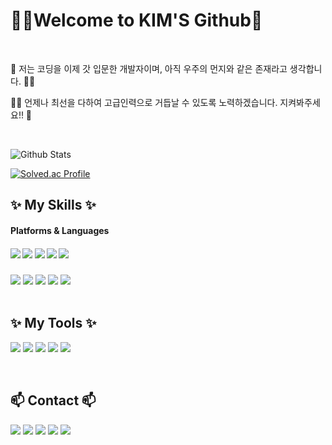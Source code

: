 <h1 align="left">
 👩‍🚀Welcome to KIM'S Github🚀
</h1>

<br>
<p align="left">
🚀 저는 코딩을 이제 갓 입문한 개발자이며, 아직 우주의 먼지와 같은 존재라고 생각합니다. 👩‍🚀
</p> 
<p align="left">
 👩‍🚀 언제나 최선을 다하여 고급인력으로 거듭날 수 있도록 노력하겠습니다. 지켜봐주세요!! 🚀
</p> 
<br>
<div>
 
![Github Stats](https://github-readme-stats.vercel.app/api?username=kimjaehyun5116&show_icons=true&theme=radical)

[![Solved.ac Profile](http://mazassumnida.wtf/api/v2/generate_badge?boj=백준아이디)](https://solved.ac/백준아이디/)
</dib>
<br> 

                                          
<!--내용 부분-->
<h2>✨ My Skills ✨</h2>
<h4>Platforms & Languages</h4>

<div>
 <h5>
    <img src="https://img.shields.io/badge/-JAVA-007396?style=for-the-badge&logo=java&logoColor=white">
    <img src="https://img.shields.io/badge/-HTML5-F05032?style=for-the-badge&logo=html5&logoColor=white">
    <img src="https://img.shields.io/badge/-CSS3-007ACC?style=for-the-badge&logo=css3&logoColor=white">
    <img src="https://img.shields.io/badge/-JavaScript-%23F7DF1C?style=for-the-badge&logo=javascript&logoColor=white">
    <img src="https://img.shields.io/badge/-React-61DAFB?style=for-the-badge&logo=React&logoColor=white"></h5>
</div>
<div>
    <img src="https://img.shields.io/badge/-Docker-46a2f1?style=for-the-badge&logo=docker&logoColor=white">
    <img src="https://img.shields.io/badge/mysql-4479A1?style=for-the-badge&logo=mysql&logoColor=white">
    <img src="https://img.shields.io/badge/-Oracle-F80000?style=for-the-badge&logo=Oracle&Color=white">
    <img src="https://img.shields.io/badge/-springboot-6DB33F?style=for-the-badge&logo=springboot&logoColor=white">
    <img src="https://img.shields.io/badge/-node.js-339933?style=for-the-badge&logo=nodedotjs&logoColor=white">
</div>
</h4>

<br>
<h2>✨ My Tools ✨</h2>

<img src="https://img.shields.io/badge/-intellijidea-black?style=for-the-badge&logo=intellijidea&Color=white"> <img src="https://img.shields.io/badge/-visualstudiocode-007ACC?style=for-the-badge&logo=visualstudiocode&logoColor=white"> <img src="https://img.shields.io/badge/-eclipseide-2C2255?style=for-the-badge&logo=eclipseide&Color=white"> <img src="https://img.shields.io/badge/-Git-F05032?style=for-the-badge&logo=git&logoColor=white"> <img src="https://img.shields.io/badge/-Github-181717?style=for-the-badge&logo=github&logoColor=white"> 

<br>
<h2 align="left">📫 Contact 📫</h2>

<div align="left">
   <a href="mailto:ibns789@gmail.com"> <img src="https://img.shields.io/badge/MAIL-EA4335?style=flat&logo=gmail&logoColor=white"/></a>
   <a href="https://instagram.com/ibns789"> <img src="https://img.shields.io/badge/SNS-F9AB00?style=flat&logo=Instagram&logocolor=E4405F&link=https://instagram.com/ibns789"/></a>
   <a href="https://kimjaehyun5116.github.io/"> <img src="https://img.shields.io/badge/Blog-222222?style=flat&logo=github&logocolor=white&link=https://kimjaehyun5116.github.io"/></a>
   <a href="https://blog.naver.com/oasisefit"> <img src="https://img.shields.io/badge/Blog-007396?style=flat&logo=naver&Logocolor=white&link=https://blog.naver.com/oasisefit"/></a>
   <a href="https://www.notion.so/kim-jae-hyun-11c28874ceb44560be1bda5cd670c1e9"> <img src="https://img.shields.io/badge/notion-000000?style=flat&logo=notion&logocolor=white&link=https://www.notion.so/kim-jae-hyun-11c28874ceb44560be1bda5cd670c1e9"/></a>
</div>

